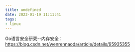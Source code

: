 ```yaml
---
title: undefined
date: 2023-01-19 11:11:41
tags:
- linux
---
```


Go语言安全研究--内存安全：https://blog.csdn.net/wenrennaoda/article/details/95935355

